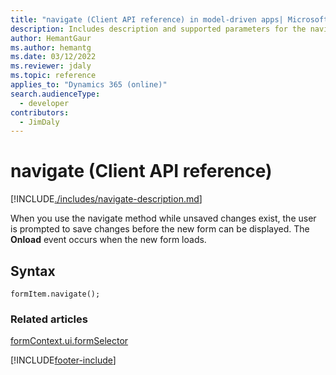 ```yaml
---
title: "navigate (Client API reference) in model-driven apps| MicrosoftDocs"
description: Includes description and supported parameters for the navigate method.
author: HemantGaur
ms.author: hemantg
ms.date: 03/12/2022
ms.reviewer: jdaly
ms.topic: reference
applies_to: "Dynamics 365 (online)"
search.audienceType: 
  - developer
contributors:
  - JimDaly
---
```

# navigate (Client API reference)



[!INCLUDE[./includes/navigate-description.md](./includes/navigate-description.md)]

When you use the navigate method while unsaved changes exist, the user is prompted to save changes before the new form can be displayed. The **Onload** event occurs when the new form loads.

## Syntax

`formItem.navigate();`

### Related articles

[formContext.ui.formSelector](../formContext-ui-formSelector.md)





[!INCLUDE[footer-include](../../../../../includes/footer-banner.md)]
